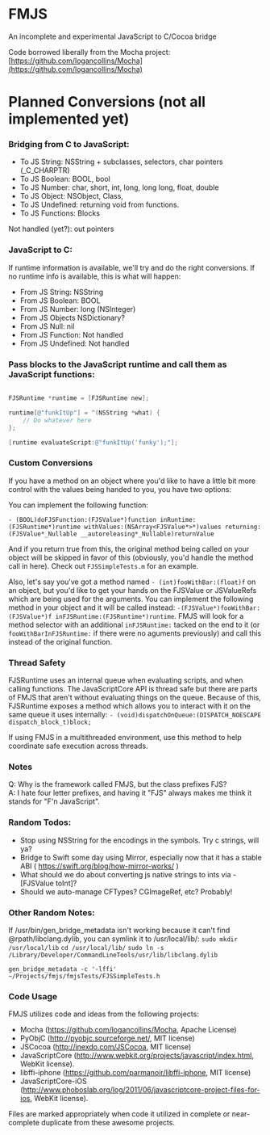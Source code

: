 # FMJS
An incomplete and experimental JavaScript to C/Cocoa bridge

Code borrowed liberally from the Mocha project: [https://github.com/logancollins/Mocha](https://github.com/logancollins/Mocha)


# Planned Conversions (not all implemented yet)

### Bridging from C to JavaScript:
* To JS String: NSString + subclasses, selectors, char pointers (_C_CHARPTR)  
* To JS Boolean: BOOL, bool  
* To JS Number: char, short, int, long, long long, float, double  
* To JS Object: NSObject, Class, 
* To JS Undefined: returning void from functions.
* To JS Functions: Blocks

Not handled (yet?): out pointers

### JavaScript to C:

If runtime information is available, we'll try and do the right conversions. If no runtime info is available, this is what will happen:

* From JS String: NSString
* From JS Boolean: BOOL
* From JS Number: long (NSInteger)
* From JS Objects NSDictionary?
* From JS Null: nil
* From JS Function: Not handled
* From JS Undefined: Not handled



### Pass blocks to the JavaScript runtime and call them as JavaScript functions:

``` Objective-C

FJSRuntime *runtime = [FJSRuntime new];

runtime[@"funkItUp"] = ^(NSString *what) {
    // Do whatever here
};

[runtime evaluateScript:@"funkItUp('funky');"];

```


### Custom Conversions
If you have a method on an object where you'd like to have a little bit more control with the values being handed to you, you have two options:

You can implement the following function:

`- (BOOL)doFJSFunction:(FJSValue*)function inRuntime:(FJSRuntime*)runtime withValues:(NSArray<FJSValue*>*)values returning:(FJSValue*_Nullable __autoreleasing*_Nullable)returnValue`

And if you return true from this, the original method being called on your object will be skipped in favor of this (obviously, you'd handle the method call in here). Check out `FJSSimpleTests.m` for an example.

Also, let's say you've got a method named `- (int)fooWithBar:(float)f` on an object, but you'd like to get your hands on the FJSValue or JSValueRefs which are being used for the arguments. You can implement the following method in your object and it will be called instead: `-(FJSValue*)fooWithBar:(FJSValue*)f inFJSRuntime:(FJSRuntime*)runtime`. FMJS will look for a method selector with an additional `inFJSRuntime:` tacked on the end to it (or  `fooWithBarInFJSRuntime:` if there were no aguments previously) and call this instead of the original function.



### Thread Safety

FJSRuntime uses an internal queue when evaluating scripts, and when calling functions. The JavaScriptCore API is thread safe but there are parts of FMJS that aren't without evaluating things on the queue. Because of this, FJSRuntime exposes a method which allows you to interact with it on the same queue it uses internally: `- (void)dispatchOnQueue:(DISPATCH_NOESCAPE dispatch_block_t)block;`

If using FMJS in a multithreaded environment, use this method to help coordinate safe execution across threads.

### Notes

Q: Why is the framework called FMJS, but the class prefixes FJS?  
A: I hate four letter prefixes, and having it "FJS" always makes me think it stands for "F'n JavaScript".


### Random Todos:

 * Stop using NSString for the encodings in the symbols. Try c strings, will ya?
 * Bridge to Swift some day using Mirror, especially now that it has a stable ABI ( https://swift.org/blog/how-mirror-works/ )
 * What should we do about converting js native strings to ints via -[FJSValue toInt]?
  * Should we auto-manage CFTypes? CGImageRef, etc? Probably!



### Other Random Notes:

If /usr/bin/gen_bridge_metadata isn't working because it can't find @rpath/libclang.dylib, you can symlink it to /usr/local/lib/:
`sudo mkdir /usr/local/lib`
`cd /usr/local/lib/`
`sudo ln -s /Library/Developer/CommandLineTools/usr/lib/libclang.dylib`

`gen_bridge_metadata -c '-lffi' ~/Projects/fmjs/fmjsTests/FJSSimpleTests.h`


### Code Usage

FMJS utilizes code and ideas from the following projects:

- Mocha (https://github.com/logancollins/Mocha, Apache License)
- PyObjC (http://pyobjc.sourceforge.net/, MIT license)
- JSCocoa (http://inexdo.com/JSCocoa, MIT license)
- JavaScriptCore (http://www.webkit.org/projects/javascript/index.html, WebKit license).
- libffi-iphone (https://github.com/parmanoir/libffi-iphone, MIT license)
- JavaScriptCore-iOS (http://www.phoboslab.org/log/2011/06/javascriptcore-project-files-for-ios, WebKit license).

Files are marked appropriately when code it utilized in complete or near-complete duplicate from these awesome projects.


